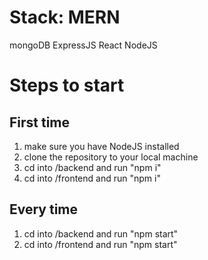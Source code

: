 # Stack: MERN 
mongoDB
ExpressJS
React
NodeJS

# Steps to start

## First time 
1) make sure you have NodeJS installed
2) clone the repository to your local machine
3) cd into /backend and run "npm i"
4) cd into /frontend and run "npm i"

## Every time
1) cd into /backend and run "npm start"
2) cd into /frontend and run "npm start"

